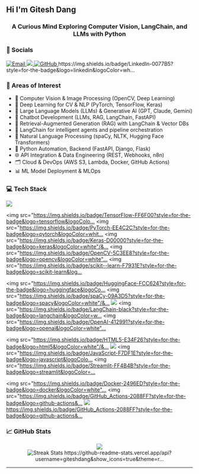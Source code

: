 ## Hi I'm Gitesh Dang
 
<h3 align="center">A Curious Mind Exploring Computer Vision, LangChain, and LLMs with Python</h3>
 
### 🔗 Socials
 
<p align="left">
<a href="mailto:himanshisharma76576@gmail.com" target="_blank">
<img src="https://img.shields.io/badge/Email-D14836?style=for-the-badge&logo=gmail&logoColor=white" alt="Email"/>
</a>
<a href="https://www.linkedin.com/in/himanshisharmaa" target="_blank">
<img src="https://img.shields.io/badge/LinkedIn-0077B5?style=for-the-badge&logo=linkedin&logoColor=wh… alt="LinkedIn"/>
</a>
<a href="https://github.com/giteshdang" target="_blank">
<img src="https://img.shields.io/badge/GitHub-181717?style=for-the-badge&logo=github&logoColor=white" alt="GitHub"/>
</a>
https://img.shields.io/badge/LinkedIn-0077B5?style=for-the-badge&logo=linkedin&logoColor=wh…
 
### 🧠 Areas of Interest
 
- 🤖 Computer Vision & Image Processing (OpenCV, Deep Learning)
- 🧠 Deep Learning for CV & NLP (PyTorch, TensorFlow, Keras)
- 🧩 Large Language Models (LLMs) & Generative AI (GPT, Claude, Gemini)
- 💬 Chatbot Development (LLMs, RAG, LangChain, FastAPI)
- 🔗 Retrieval-Augmented Generation (RAG) with LangChain & Vector DBs
- 🦜 LangChain for intelligent agents and pipeline orchestration
- 🧬 Natural Language Processing (spaCy, NLTK, Hugging Face Transformers)
- 🐍 Python Automation, Backend (FastAPI, Django, Flask)
- 🌐 API Integration & Data Engineering (REST, Webhooks, n8n)
- 🗂️ Cloud & DevOps (AWS S3, Lambda, Docker, GitHub Actions)
- 📊 ML Model Deployment & MLOps
 
### 💻 Tech Stack
 
<p align="left">
<!-- Programming -->
<img src="https://img.shields.io/badge/Python-3776AB?style=for-the-badge&logo=python&logoColor=white"…
<img src="https://img.shields.io/badge/Django-092E20?style=for-the-badge&logo=django&logoColor=white"…
<img src="https://img.shields.io/badge/FastAPI-009688?style=for-the-badge&logo=fastapi&logoColor=whit…
<img src="https://img.shields.io/badge/Flask-000000?style=for-the-badge&logo=flask&logoColor=white"/&…
 
  <!-- AI/ML -->
<img src="https://img.shields.io/badge/TensorFlow-FF6F00?style=for-the-badge&logo=tensorflow&logoColo…
<img src="https://img.shields.io/badge/PyTorch-EE4C2C?style=for-the-badge&logo=pytorch&logoColor=whit…
<img src="https://img.shields.io/badge/Keras-D00000?style=for-the-badge&logo=keras&logoColor=white"/&…
<img src="https://img.shields.io/badge/OpenCV-5C3EE8?style=for-the-badge&logo=opencv&logoColor=white"…
<img src="https://img.shields.io/badge/scikit--learn-F7931E?style=for-the-badge&logo=scikit-learn&log…
 
  <!-- NLP & LLM -->
<img src="https://img.shields.io/badge/HuggingFace-FCC624?style=for-the-badge&logo=huggingface&logoCo…
<img src="https://img.shields.io/badge/spaCy-09A3D5?style=for-the-badge&logo=spacy&logoColor=white"/&…
<img src="https://img.shields.io/badge/NLTK-99CC66?style=for-the-badge&logo=nltk&logoColor=black"/>
<img src="https://img.shields.io/badge/LangChain-black?style=for-the-badge&logo=langchain&logoColor=w…
<img src="https://img.shields.io/badge/OpenAI-412991?style=for-the-badge&logo=openai&logoColor=white"…
 
  <!-- Frontend -->
<img src="https://img.shields.io/badge/HTML5-E34F26?style=for-the-badge&logo=html5&logoColor=white"/&…
<img src="https://img.shields.io/badge/CSS3-1572B6?style=for-the-badge&logo=css3&logoColor=white"/>
<img src="https://img.shields.io/badge/JavaScript-F7DF1E?style=for-the-badge&logo=javascript&logoColo…
<img src="https://img.shields.io/badge/Streamlit-FF4B4B?style=for-the-badge&logo=streamlit&logoColor=…
 
  <!-- DevOps & Cloud -->
<img src="https://img.shields.io/badge/Docker-2496ED?style=for-the-badge&logo=docker&logoColor=white"…
<img src="https://img.shields.io/badge/GitHub_Actions-2088FF?style=for-the-badge&logo=github-actions&…
<img src="https://img.shields.io/badge/n8n-orange?style=for-the-badge&logo=n8n&logoColor=white"/>
https://img.shields.io/badge/GitHub_Actions-2088FF?style=for-the-badge&logo=github-actions&…
 
### 📈 GitHub Stats
 
<p align="center">
<img src="https://github-readme-stats.vercel.app/api?username=giteshdang&show_icons=true&theme=r… alt="GitHub Stats"/>
<br>
<img src="https://github-readme-streak-stats.herokuapp.com?user=giteshdang&theme=radical" alt="Streak Stats" />
https://github-readme-stats.vercel.app/api?username=giteshdang&show_icons=true&theme=r…
 
---
